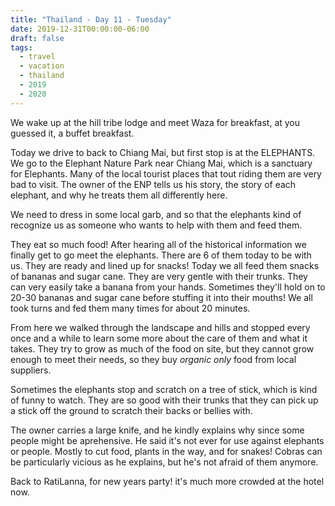 ```yaml
---
title: "Thailand - Day 11 - Tuesday"
date: 2019-12-31T00:00:00-06:00
draft: false
tags: 
  - travel
  - vacation
  - thailand
  - 2019
  - 2020
---
```



We wake up at the hill tribe lodge and meet Waza for breakfast, at you guessed it, a buffet breakfast.

Today we drive to back to Chiang Mai, but first stop is at the ELEPHANTS.  We go to the Elephant Nature Park near Chiang Mai, which is a sanctuary for Elephants.  Many of the local tourist places that tout riding them are very bad to visit.  The owner of the ENP tells us his story, the story of each elephant, and why he treats them all differently here.

We need to dress in some local garb, and so that the elephants kind of recognize us as someone who wants to help with them and feed them.

They eat so much food!  After hearing all of the historical information we finally get to go meet the elephants.  There are 6 of them today to be with us.  They are ready and lined up for snacks!  Today we all feed them snacks of bananas and sugar cane.  They are very gentle with their trunks.  They can very easily take a banana from your hands.  Sometimes they'll hold on to 20-30 bananas and sugar cane before stuffing it into their mouths!  We all took turns and fed them many times for about 20 minutes.

From here we walked through the landscape and hills and stopped every once and a while to learn some more about the care of them and what it takes.  They try to grow as much of the food on site, but they cannot grow enough to meet their needs, so they buy _organic only_ food from local suppliers.

Sometimes the elephants stop and scratch on a tree of stick, which is kind of funny to watch.  They are so good with their trunks that they can pick up a stick off the ground to scratch their backs or bellies with.


The owner carries a large knife, and he kindly explains why since some people might be aprehensive.  He said it's not ever for use against elephants or people.  Mostly to cut food, plants in the way, and for snakes!  Cobras can be particularly vicious as he explains, but he's not afraid of them anymore.


Back to RatiLanna, for new years party!  it's much more crowded at the hotel now.




